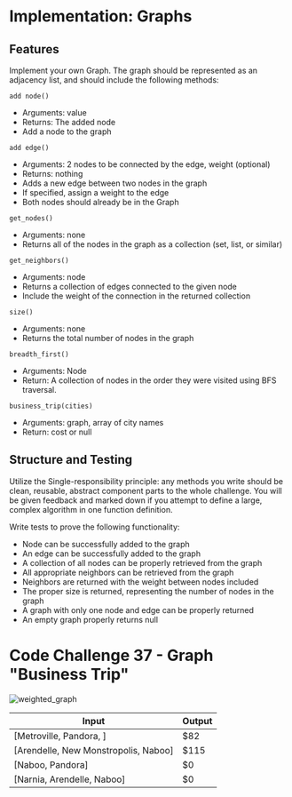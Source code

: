 
# Implementation: Graphs

## Features

Implement your own Graph. The graph should be represented as an adjacency list, and should include the following methods:

```add node()```
- Arguments: value
- Returns: The added node
- Add a node to the graph

```add edge()```
- Arguments: 2 nodes to be connected by the edge, weight (optional)
- Returns: nothing
- Adds a new edge between two nodes in the graph
- If specified, assign a weight to the edge
- Both nodes should already be in the Graph

```get_nodes()```
- Arguments: none
- Returns all of the nodes in the graph as a collection (set, list, or similar)

```get_neighbors()```
- Arguments: node
- Returns a collection of edges connected to the given node
- Include the weight of the connection in the returned collection

```size()```
- Arguments: none
- Returns the total number of nodes in the graph

```breadth_first()```
- Arguments: Node
- Return: A collection of nodes in the order they were visited using BFS traversal.

```business_trip(cities)```
- Arguments: graph, array of city names
- Return: cost or null


## Structure and Testing

Utilize the Single-responsibility principle: any methods you write should be clean, reusable, abstract component parts to the whole challenge. You will be given feedback and marked down if you attempt to define a large, complex algorithm in one function definition.

Write tests to prove the following functionality:

- Node can be successfully added to the graph
- An edge can be successfully added to the graph
- A collection of all nodes can be properly retrieved from the graph
- All appropriate neighbors can be retrieved from the graph
- Neighbors are returned with the weight between nodes included
- The proper size is returned, representing the number of nodes in the graph
-  A graph with only one node and edge can be properly returned
- An empty graph properly returns null


# Code Challenge 37 - Graph "Business Trip"

![weighted_graph](./weighted_graph.png)

| Input | 	Output | 
| --- | --- |
| [Metroville, Pandora, ]	| $82 |
| [Arendelle, New Monstropolis, Naboo] | $115 |
| [Naboo, Pandora]	| $0 |
| [Narnia, Arendelle, Naboo] | $0 |